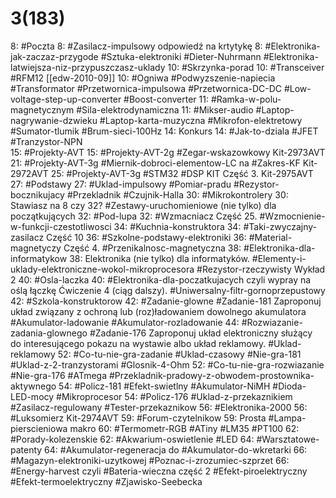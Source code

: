 # 3(183)

8: #Poczta 
	8: #Zasilacz-impulsowy odpowiedź na krtytykę
	8:  #Elektronika-jak-zaczaz-przygode #Sztuka-elektroniki #Dieter-Nuhrmann #Elektronika-latwiejsza-niz-przypuszczasz-uklady
10: #Skrzynka-porad 
	10: #Transceiver #RFM12 [[edw-2010-09]] 
	10: #Ogniwa #Podwyzszenie-napiecia #Transformator #Przetwornica-impulsowa #Przetwornica-DC-DC #Low-voltage-step-up-converter #Boost-converter
	11: #Ramka-w-polu-magnetycznym #Sila-elektrodynamiczna
	11: #Mikser-audio #Laptop-nagrywanie-dzwieku #Laptop-karta-muzyczna #Mikrofon-elektretowy #Sumator-tlumik #Brum-sieci-100Hz
14: Konkurs
	14: #Jak-to-dziala #JFET #Tranzystor-NPN	
15: #Projekty-AVT 
	15: #Projekty-AVT-2g #Zegar-wskazowkowy Kit-2973AVT
	21: #Projekty-AVT-3g #Miernik-dobroci-elementow-LC na #Zakres-KF Kit-2972AVT
	25: #Projekty-AVT-3g #STM32 #DSP KIT Część 3. Kit-2975AVT
27: #Podstawy 
	27: #Uklad-impulsowy #Pomiar-pradu #Rezystor-bocznikujacy #Przekladnik #Czujnik-Halla
30: #Mikrokontrolery 
	30: Stawiasz na 8 czy 32? #Zestawy-uruchomieniowe (nie tylko) dla początkujących
32: #Pod-lupa 
	32: #Wzmacniacz Część 25. #Wzmocnienie-w-funkcji-czestotliwosci
34: #Kuchnia-konstruktora 
	34: #Taki-zwyczajny-zasilacz Część 10
36: #Szkolne-podstawy-elektroniki 
	36: #Material-magnetyczy Część 4. #Przenikalnosc-magnetyczna 
38: #Elektronika-dla-informatykow 
	38: Elektronika (nie tylko) dla informatyków. #Elementy-i-uklady-elektroniczne-wokol-mikroprocesora #Rezystor-rzeczywisty Wykład 2
40: #Osla-laczka 
	40: #Elektronika-dla-poczatkujacych czyli wypray na oślą łączkę Ćwiczenie 4 (ciąg dalszy). #Uniwersalny-filtr-gornoprzepustowy
42: #Szkola-konstruktorow 
	42: #Zadanie-glowne #Zadanie-181 Zaproponuj układ związany z ochroną lub (roz)ładowaniem dowolnego akumulatora #Akumulator-ladowanie #Akumulator-rozladowanie
	44: #Rozwiazanie-zadania-glownego #Zadanie-176 Zaproponuj układ elektroniczny służący do interesującego pokazu na wystawie albo układ reklamowy. #Uklad-reklamowy 
	52: #Co-tu-nie-gra-zadanie #Uklad-czasowy #Nie-gra-181 #Uklad-z-2-tranzystorami #Glosnik-4-Ohm 
	52: #Co-tu-nie-gra-rozwiazanie #Nie-gra-176 #ATmega #Przekladnik-pradowy-z-obwodem-prostownika-aktywnego
	54: #Policz-181 #Efekt-swietlny #Akumulator-NiMH #Dioda-LED-mocy #Mikroprocesor 
	54: #Policz-176 #Uklad-z-przekaznikiem #Zasilacz-regulowany #Tester-przekaznikow
56: #Elektronika-2000 
	56: #Luksomierz Kit-2974AVT
59: #Forum-czytelnikow 
	59: Prosta #Lampa-pierscieniowa makro
	60: #Termometr-RGB #ATiny #LM35 #PT100
62: #Porady-kolezenskie
	62: #Akwarium-oswietlenie #LED 
64: #Warsztatowe-patenty 
	64: #Akumulator-regeneracja do #Akumulator-do-wkretarki
66: #Magazyn-elektroniki-uzytkowej #Poznac-i-zrozumiec-szprzet 
	66: #Energy-harvest czyli #Bateria-wieczna część 2 #Efekt-piroelektryczny #Efekt-termoelektryczny #Zjawisko-Seebecka

